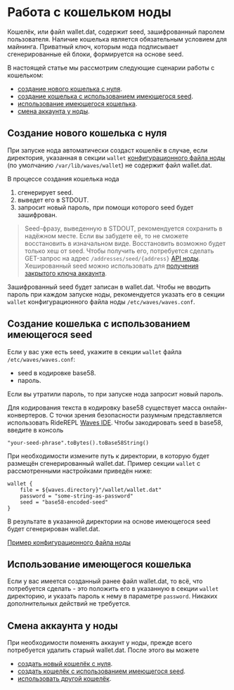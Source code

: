 # Работа с кошельком ноды

Кошелёк, или файл wallet.dat, содержит seed, зашифрованный паролем пользователя. Наличие кошелька является обязательным условием для майнинга. Приватный ключ, которым нода подписывает сгенерированные ей блоки, формируется на основе seed.

В настоящей статье мы рассмотрим следующие сценарии работы с кошельком:

* [создание нового кошелька с нуля](#new).
* [создание кошелька с использованием имеющегося seed](#existing-seed).
* [использование имеющегося кошелька](#existing-wallet).
* [смена аккаунта у ноды](#re-create).

## Создание нового кошелька с нуля <a id="new"></a>

При запуске нода автоматически создаст кошелёк в случае, если директория, указанная в секции `wallet` [конфигурационного файла ноды](https://github.com/wavesplatform/Waves/blob/master/node/src/main/resources/application.conf) (по умолчанию `/var/lib/waves/wallet`) не содержит файл wallet.dat.

В процессе создания кошелька нода

1. сгенерирует seed.
2. выведет его в STDOUT.
3. запросит новый пароль, при помощи которого seed будет зашифрован.

> Seed-фразу, выведенную в STDOUT, рекомендуется сохранить в надёжном месте. Если вы забудете её, то не сможете восстановить в изначальном виде. Восстановить возможно будет только хеш от seed. Чтобы получить его, потребуется сделать GET-запрос на адрес `/addresses/seed/{address}` [API ноды](/ru/waves-node/node-api). Хешированный seed можно использовать для [получения закрытого ключа аккаунта](/en/blockchain/waves-protocol/cryptographic-practical-details).

Зашифрованный seed будет записан в wallet.dat. Чтобы не вводить пароль при каждом запуске ноды, рекомендуется указать его в секции `wallet` конфигурационного файла ноды `/etc/waves/waves.conf`.

## Cоздание кошелька с использованием имеющегося seed <a id="existing-seed"></a>

Если у вас уже есть seed, укажите в секции `wallet` файла `/etc/waves/waves.conf`:

* seed в кодировке base58.
* пароль.

Если вы утратили пароль, то при запуске нода запросит новый пароль.

Для кодирования текста в кодировку base58 существует масса онлайн-конвертеров. С точки зрения безопасности разумным представляется использовать RideREPL [Waves IDE](https://ide.wavesplatform.com/). Чтобы закодировать seed в base58, введите в консоль

```
"your-seed-phrase".toBytes().toBase58String()
```

При необходимости измените путь к директории, в которую будет размещён сгенерированный wallet.dat. Пример секции `wallet` с рассмотренными настройками приведён ниже:

```
wallet {
    file = ${waves.directory}"/wallet/wallet.dat"
    password = "some-string-as-password"
    seed = "base58-encoded-seed"
}
```

В результате в указанной директории на основе имеющегося seed будет сгенерирован wallet.dat.

[Пример конфигурационного файла ноды](https://github.com/wavesplatform/Waves/blob/master/node/src/main/resources/application.conf)

## Использование имеющегося кошелька <a id="existing-wallet"></a>

Если у вас имеется созданный ранее файл wallet.dat, то всё, что потребуется сделать - это положить его в указанную в секции `wallet` директорию, и указать пароль к нему в параметре `password`. Никаких дополнительных действий не требуется.

## Смена аккаунта у ноды <a id="re-create"></a>

При необходимости поменять аккаунт у ноды, прежде всего потребуется удалить старый wallet.dat. После этого вы можете

* [создать новый кошелёк с нуля](#new).
* [создать кошелёк с использованием имеющегося seed](#existing-seed).
* [использовать другой кошелёк](#existing-wallet).
